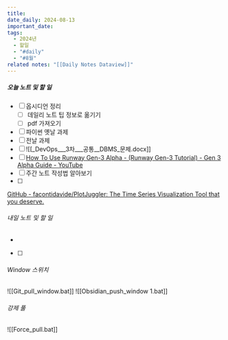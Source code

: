 ```yaml
---
title: 
date_daily: 2024-08-13
important_date: 
tags:
  - 2024년
  - 할일
  - "#daily"
  - "#8월"
related notes: "[[Daily Notes Dataview]]"
---
```

##### 오늘 노트 및 할 일 
- [ ] 옵시디언 정리
	- [ ] 데일리 노트 팁 정보로 옮기기 
	- [ ] pdf 가져오기
- [ ] 파이썬 옛날 과제
- [ ]  전날 과제
- [ ] ![[_DevOps___3차___공통__DBMS_문제.docx]]
- [ ] [How To Use Runway Gen-3 Alpha - (Runway Gen-3 Tutorial) - Gen 3 Alpha Guide - YouTube](https://www.youtube.com/watch?v=d7oxhBrx4v8)
- [ ] 주간 노트 작성법 알아보기
- [ ] 


[GitHub - facontidavide/PlotJuggler: The Time Series Visualization Tool that you deserve.](https://github.com/facontidavide/PlotJuggler)

###### 내일 노트 및 할 일
- 
- [ ] 


######  Window 스위치
![[Git_pull_window.bat]]
![[Obsidian_push_window 1.bat]]



###### 강제 풀
![[Force_pull.bat]]